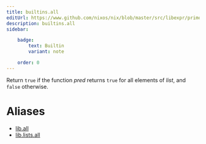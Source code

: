 ```yaml
---
title: builtins.all
editUrl: https://www.github.com/nixos/nix/blob/master/src/libexpr/primops.cc
description: builtins.all
sidebar:

    badge:
        text: Builtin
        variant: note

    order: 0
---
```


Return `true` if the function *pred* returns `true` for all elements
of *list*, and `false` otherwise.


# Aliases

- [lib.all](/nix-doc-comments/reference/lib/lib-all)
- [lib.lists.all](/nix-doc-comments/reference/lib/lists/lib-lists-all)


